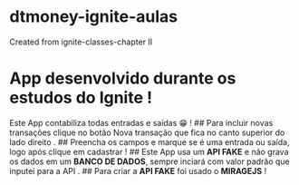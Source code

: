 # dtmoney-ignite-aulas
Created from ignite-classes-chapter II 

# App desenvolvido durante os estudos do Ignite !

  Este App contabiliza todas entradas e saídas :grin: !
    ## Para incluir novas transações clique no botão Nova transação que fica no canto superior do lado direito .
    ## Preencha os campos e marque se é uma entrada ou saída, logo após clique em cadastrar !
    ## Este App usa um **API FAKE** e não grava os dados em um **BANCO DE DADOS**, sempre inciará com valor padrão que inputei para a API .
    ## Para criar a **API FAKE** foi usado o **MIRAGEJS** !

